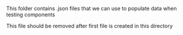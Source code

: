 This folder contains .json files that we can use to populate data when testing components

This file should be removed after first file is created in this directory
